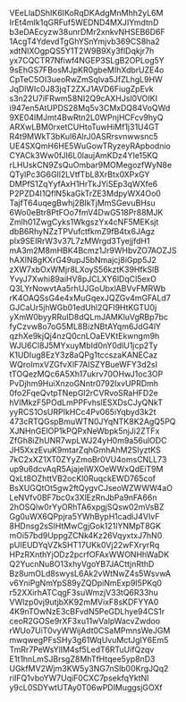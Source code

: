 VEeLlaDShIK6IKoRqDKAdgMnMhh2yL6M
IrEt4mIk1qGRFuf5WEDND4MXJIYmdtnD
b3eDAEcyzw38unrDMr2xnkvNHSEB6D6F
1AcgT4YdevdTgGhYSnYmjvb369CS8ha2
xdtNIXOgpQS5Y1T2W9B9Xy3fIDqkjr7h
yx7CQCTR7Nfiwf4NGEP3SLgB2OPLog5Y
9sEhGS7FBosMJpKR0gbeMIhXdbrUZE4o
CpTeC5OI3ueoRwZmSqlva5JfZLhgL9HW
JqDlWIc0J83jqT2ZXJ1AVD6FiugZpEvk
s3n22U7iFRwm58NI2Q9cAXHJsl0VOIKI
i947en5AtUPDS28Mq5v3CMxDQ84VoQWd
9XE04lMJmt4BwRtn2L0WPnjHCFcv9hyQ
ARXwLBM0rxetCUHtoTuwHiMf1j31U4GT
R4t9MWkT3bKul6AlrJ0ASRrsvnwwsnc5
UE4SXQmH6HE5WuGowTRyzeyRApbodnio
CYACk3Ww0fJI6L0laujAmKDz4YIe15KQ
rLHUskCN9ZsQuOmbar9MOMegozfWyN8e
QTylPc3G6GIl2LVtfTbL8XrBtx0XPxGY
DMPfS1ZqYyfAxH1HrTkJYiSEp3qWXfe6
P2PZD4I1QflN5kaGkTrZE3MdpyWX4Oo0
TajfT64uqegBwhj2BIkTjMmSGevuBHsu
6Wo0eBtr8PtFOo7fmV4DwG518Pr88MJK
Zmlh01ZwgCyks1WkgszYx4cNF5MEKsjt
dbB6RhyNZzTPVufctfkmZ9fB4tx6JAgz
plx9SEIRrW3v37L7zMWrgd3TyejjfdH1
mA3m2M8mHBK4Bcmz1Jr9WHbvZO7AOZJS
hAXlN8gKXrG49upJ5bNmajcj8iGpp5J2
zXW7xbOxWMjr8LXoyS56kztK39HfkSlB
YvyJ7Xwhi89aiHV8pJCLXY6lDqCl5exO
Q3LYrNowvtAa5rhUJGoUbxlABVvFMRWb
rK4OAQSsG4e4xMuGqexJQZGv4mGFALd7
GJCaUr5jhWGb01edUhl2QFI9HtKGTU0j
yXmW0byyRRuID8dQLmJAMKluVgRBp7bc
fyCzvw8o7oG5ML8BizNBtAYqm6JdG4lY
qzhXe9kjQj4nzQ0cnLOaEVKtEkwngm9h
WJU6Cl8J5MYxuyMbId0nY0dlU1jcp2Ty
K1UDIug8EzY3z8aQPg1tccszaKANECaz
WQroImxVZGfvXlF7AISZYBueWFY3d2sI
tTOQezMQc6A5Xh17ukrv70OHwJ1oc3OP
PvDjhm9HuiXnzoGNntr0792IxvUPRDmh
0fo2FqeQvtpTNepGl2rCVRvoSRaHFD2e
hVIMkzF5POdLmPPFvhslESXDsCJyQNkT
yyRCS1OsURPIkHCc4Pv065iYqbyd3k2t
473cRTQGspBmuWTN0JYqNTK8K2AgQ5PQ
XJNHnGElOP1kPQPxNeWbpk5njJi2ZTFx
ZfGh8iZhUNR7wpLWJ24yH0m9a56ulODC
JH5XxzEvuK9mtarZqhGmhAhM2SIyztKS
7kC2xXZ1XT0ZYyZmoBr0VU4omsCNLL73
up9u6dcvAqR5AjajelWXOeWWxQdEiT9M
QxLt8OZhttVB2ocKl0RuqckEWD765cof
BsXUGQtOt5gw2ftQygvCJseoWZWWW4aO
LeNVfv0BF7bc0x3XlEzRnJbPa9nFA66n
2hOSQlw0rYyORhTA6xpgjSQsw02mVsBZ
Gg0uWX6QPpjra5YWhBypH1cadlJ4VIvF
8HDnsg2sSIHtMwCgjGok121lYNMpT8GK
mOi57bd9UppgZCNk4Kz26VqyxtxJ7hN0
pUIEUDYqVZkSHT17UKk0Vj22wFXryrRq
HPzRXnthYjODz2pcrfOFAxWWONHhWaDK
Q2YucnNu8O13xhyVgoYB7JACttjnRthD
Bz8umOLd8swysL6Ak2vWtNwZ4s5WsvwA
v6YniPgNmYpS89yZQDpiNmExp9I5PKq0
r52XXirhATCqgF3suWmzjV33tQ6R33hu
VWlzp0vj9utjbXK92mMVixF8sKDFYYA0
4K9nTOwNzE3cBFvdN5PeGDLhye94CS1r
ceoR2GOSe9rXF3xu11wValpWacvZwdoo
rWUo7UiT0vyWWijAdt0CSaMPmnsWeJGM
mwqwegPFsSHy3g61WqUvuMctJgIY6Em5
TmRr7PeWsYlIM4sf5LedT6RTuUifQzqv
E1t1hnLmSJBrsgZ8MhTfHtqee5yp8nD3
UGkfMV2Wjm3KW5y3NG7nSlb00KrgJQq2
riIFQ1vboYW7UqiF0CXC7psekfqYktNI
y9cL0SDYwtUTAy0T06wPDIMuggsjGOXf
